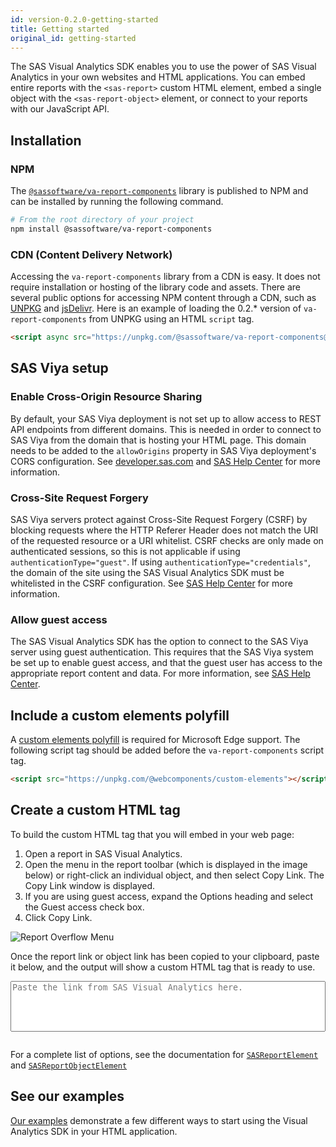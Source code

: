 ```yaml
---
id: version-0.2.0-getting-started
title: Getting started
original_id: getting-started
---
```


The SAS Visual Analytics SDK enables you to use the power of SAS Visual Analytics in your own websites and HTML applications.
You can embed entire reports with the `<sas-report>` custom HTML element, embed a single object with the
`<sas-report-object>` element, or connect to your reports with our JavaScript API.

## Installation

### NPM

The <a target="_blank" href="https://www.npmjs.com/package/@sassoftware/va-report-components">`@sassoftware/va-report-components`</a> library is published to NPM and can be installed by running the following command.

```bash
# From the root directory of your project
npm install @sassoftware/va-report-components
```

### CDN (Content Delivery Network)

Accessing the `va-report-components` library from a CDN is easy. It does not require installation or
hosting of the library code and assets. There are several public options for accessing NPM content through a CDN, such
as <a target="_blank" href="https://unpkg.com/">UNPKG</a> and <a target="_blank" href="https://www.jsdelivr.com/">jsDelivr</a>. Here is an example of loading the 0.2.* version of `va-report-components` from UNPKG
using an HTML `script` tag.

```html
<script async src="https://unpkg.com/@sassoftware/va-report-components@0.2/dist/umd/va-report-components.js"></script>
```

## SAS Viya setup

### Enable Cross-Origin Resource Sharing

By default, your SAS Viya deployment is not set up to allow access to REST API endpoints from different domains. This is
needed in order to connect to SAS Viya from the domain that is hosting your HTML page. This domain needs to be added to the
`allowOrigins` property in SAS Viya deployment's CORS configuration. See
<a target="_blank" href="https://developer.sas.com/reference/cors/">developer.sas.com</a> and
<a target="_blank" href="https://documentation.sas.com/?cdcId=calcdc&cdcVersion=3.4&docsetId=calauthmdl&docsetTarget=n1pkgyrtk8bp4zn1d0v1ln4869og.htm#p04ifnaixhf85in1xo7zrr2fgimf">SAS Help Center</a> for more information.

### Cross-Site Request Forgery

SAS Viya servers protect against Cross-Site Request Forgery (CSRF) by blocking requests where the HTTP Referer Header does not match the URI of the requested resource or a URI whitelist. CSRF checks are only made on authenticated sessions, so this is not applicable if using `authenticationType="guest"`. If using `authenticationType="credentials"`, the domain of the site using the SAS Visual Analytics SDK must be whitelisted in the CSRF configuration.  See <a target="_blank" href="https://documentation.sas.com/?cdcId=calcdc&cdcVersion=3.4&docsetId=calconfig&docsetTarget=n08030sasconfiguration0admin.htm#n0nf0wwa3p7mjhn11926x4k9gl72">SAS Help Center</a> for more information.

### Allow guest access

The SAS Visual Analytics SDK has the option to connect to the SAS Viya server using guest authentication. This requires that the SAS Viya system be
set up to enable guest access, and that the guest user has access to the appropriate report content and data. For more information, see 
<a target="_blank" href="https://documentation.sas.com/?cdcId=calcdc&cdcVersion=3.4&docsetId=calauthmdl&docsetTarget=n067qoyrgu1yohn19nq4ehy8o0b3.htm#p04ifnaixhf85in1xo7zrr2fgimf">SAS Help Center</a>.

## Include a custom elements polyfill

A <a target="_blank" href="https://www.npmjs.com/package/@webcomponents/custom-elements">custom elements polyfill</a> is required for Microsoft Edge support. The following script tag should be added before the `va-report-components` script tag.

```html
<script src="https://unpkg.com/@webcomponents/custom-elements"></script>
```

## Create a custom HTML tag

To build the custom HTML tag that you will embed in your web page:

1. Open a report in SAS Visual Analytics.
1. Open the menu in the report toolbar (which is displayed in the image below) or right-click an individual object, and then select Copy Link. The Copy Link window is displayed.
1. If you are using guest access, expand the Options heading and select the Guest access check box.
1. Click Copy Link.

![Report Overflow Menu](assets/report-overflow-menu.png)

Once the report link or object link has been copied to your clipboard, paste it below, and the output will show a custom HTML
tag that is ready to use.

<link rel="stylesheet" href="/sdk/va/css/copy-link-translator.css">
<form>
  <textarea id="vdk-slt-input"
    rows="5"
    style="resize: none; width: 100%;"
    placeholder="Paste the link from SAS Visual Analytics here."
    aria-label="Paste the link from SAS Visual Analytics here."
  ></textarea>
  <pre><code id="vdk-slt-output" class="hljs" data-hide="true"></code></pre>
</form>
<script type="module" src="/sdk/va/js/copy-link-translator.js"></script>

For a complete list of options, see the documentation for [`SASReportElement`](api/SASReportElement.md) and
[`SASReportObjectElement`](api/SASReportObjectElement.md)

## See our examples

<a target="_blank" href="https://github.com/sassoftware/visual-analytics-sdk/tree/master/examples">Our examples</a> demonstrate a few different
ways to start using the Visual Analytics SDK in your HTML application.
